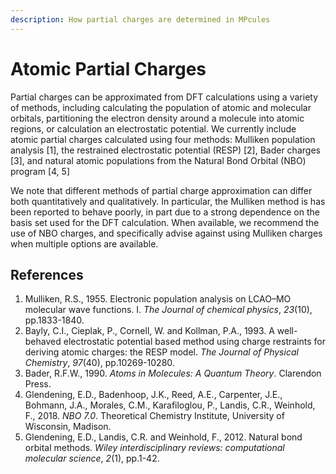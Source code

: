 ```yaml
---
description: How partial charges are determined in MPcules
---
```


# Atomic Partial Charges

Partial charges can be approximated from DFT calculations using a variety of methods, including calculating the population of atomic and molecular orbitals, partitioning the electron density around a molecule into atomic regions, or calculation an electrostatic potential. We currently include atomic partial charges calculated using four methods: Mulliken population analysis \[1], the restrained electrostatic potential (RESP) \[2], Bader charges \[3], and natural atomic populations from the Natural Bond Orbital (NBO) program \[4, 5]

We note that different methods of partial charge approximation can differ both quantitatively and qualitatively. In particular, the Mulliken method is has been reported to behave poorly, in part due to a strong dependence on the basis set used for the DFT calculation. When available, we recommend the use of NBO charges, and specifically advise against using Mulliken charges when multiple options are available.

## References

1. Mulliken, R.S., 1955. Electronic population analysis on LCAO–MO molecular wave functions. I. _The Journal of chemical physics_, _23_(10), pp.1833-1840.
2. Bayly, C.I., Cieplak, P., Cornell, W. and Kollman, P.A., 1993. A well-behaved electrostatic potential based method using charge restraints for deriving atomic charges: the RESP model. _The Journal of Physical Chemistry_, _97_(40), pp.10269-10280.
3. Bader, R.F.W., 1990. _Atoms in Molecules: A Quantum Theory_. Clarendon Press.
4. Glendening, E.D., Badenhoop, J.K., Reed, A.E., Carpenter, J.E., Bohmann, J.A., Morales, C.M., Karafiloglou, P., Landis, C.R., Weinhold, F., 2018. _NBO 7.0_. Theoretical Chemistry Institute, University of Wisconsin, Madison.
5. Glendening, E.D., Landis, C.R. and Weinhold, F., 2012. Natural bond orbital methods. _Wiley interdisciplinary reviews: computational molecular science_, _2_(1), pp.1-42.

